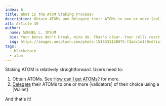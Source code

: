```yaml
---
index: 6
title: What is the ATOM Staking Process?
description: Obtain ATOMs and delegate their ATOMs to one or more [validators] of their choice using a [Wallet].
alt: Article 10
author: 
  name: SAMUEL L. IPSUM
  bio: Your bones don't break, mine do. That's clear. Your cells react to bacteria and viruses differently than mine. You don't get sick, I do. That's also clear. But for some reason, you and I react the exact same way to water. We swallow it too fast, we choke. We get some in our lungs, we drown. However unreal it may seem, we are connected, you and I. We're on the same curve, just on opposite ends.
  img: https://images.unsplash.com/photo-1516331138075-f3adc1e149cd?ixlib=rb-1.2.1&ixid=MXwxMjA3fDB8MHxwaG90by1wYWdlfHx8fGVufDB8fHw%3D&auto=format&fit=crop&w=800&q=60
tags: 
  - blockchain
  - atom
---
```


Staking ATOM is relatively straightforward. Users need to:

1. Obtain ATOMs. See [How can I get ATOMs?](/learn/faq/how-to-get-atoms) for more.
3. [Delegate](/learn/faq/what-is-delegating) their ATOMs to one or more [validators] of their choice using a [Wallet]. 

And that's it!